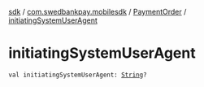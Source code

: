 [sdk](../../index.md) / [com.swedbankpay.mobilesdk](../index.md) / [PaymentOrder](index.md) / [initiatingSystemUserAgent](./initiating-system-user-agent.md)

# initiatingSystemUserAgent

`val initiatingSystemUserAgent: `[`String`](https://kotlinlang.org/api/latest/jvm/stdlib/kotlin/-string/index.html)`?`
